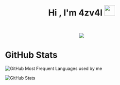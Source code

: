 <h1 align="center">Hi , I'm 4zv4l <img src="https://media.giphy.com/media/hvRJCLFzcasrR4ia7z/giphy.gif" width="35"></h1>

<br>

<p align="center">
  <a href="https://github.com/DenverCoder1/readme-typing-svg"><img src="https://readme-typing-svg.herokuapp.com?lines=Cyber+Security+Student;&center=true&width=500&height=50"></a>
</p>

<h1>GitHub Stats</h1>
<p><img src="https://github-readme-stats.vercel.app/api/top-langs/?username=4zv4l&layout=compact;show_icons=true" alt="GitHub Most Frequent Languages used by me"></p>
<p><img src="https://github-readme-stats.vercel.app/api?username=4zv4l&amp;show_icons=true" alt="GitHub Stats"></p>

<br>
